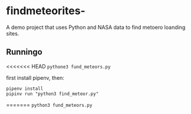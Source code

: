 # findmeteorites-
A demo project that uses Python and NASA data to find metoero loanding sites.
## Runningo
<<<<<<< HEAD
`pythone3 fund_meteors.py`

first install pipenv, then:

```
pipenv install
pipinv run "python3 find_meteor.py"
```
=======
`python3 fund_meteors.py`
